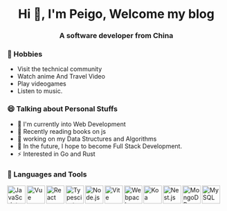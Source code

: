 <h1 align="center">Hi 👋, I'm Peigo, Welcome my blog</h1>
<h3 align="center">A software developer from China</h3>
  
  
### 📅 Hobbies

- Visit the technical community
- Watch anime And Travel Video
- Play videogames
- Listen to music.
  
### 😄 Talking about Personal Stuffs

- 🌱 I'm currently into Web Development
- 📖 Recently reading books on js
- 🔭 working on my Data Structures and Algorithms
- 🚀 In the future, I hope to become Full Stack Development.
- ⚡ Interested in Go and Rust
  
### 🔨 Languages and Tools

<a href="https://developer.mozilla.org/en-US/docs/Web/JavaScript" target="_blank"><img align="left" alt="JavaScript" height ="42px" src= "./assets/javascript-original.svg"></a>
<a href="https://vuejs.org/" target="_blank"> <img align="left" alt="Vue" height="42px" src="./assets/vue.svg"></a>
<a href="https://reactjs.org/" target="_blank"> <img align="left" alt="React" height="42px" src="./assets/react-original.svg"></a>
<a href="https://www.typescriptlang.org/" target="_blank"><img align="left" alt="Typescirpt" height ="42px" src="./assets/typescript-original.svg"></a>
<a href="https://nodejs.org" target="_blank"><img align="left" alt="Node.js" height ="42px" src="./assets/nodejs.svg"></a>
<a href="https://vitejs.dev/" target="_blank"><img align="left" alt="Vite" height ="42px" src="https://vitejs.dev/logo.svg"></a>
<a href="https://webpack.js.org/" target="_blank"><img align="left" alt="Webpack" height ="42px" src="./assets/webpack.svg"></a>
<a href="https://koajs.com/" target="_blank"><img align="left" alt="Koa" height ="42px" src="./assets/koa.svg"></a>
<a href="https://nestjs.com/" target="_blank"><img align="left" alt="Nest.js" height ="42px" src="./assets/nest-service.svg"></a>
<a href="https://www.mongodb.com/" target="_blank"> <img src="./assets/mongodb.svg" align="left" alt="MongoDB" height='42px'/></a>
<a href="https://www.mysql.com/" target="_blank"> <img src="./assets/mysql-original.svg" align="left" alt="MySQL" height='42px'/></a>

<br>
<br>